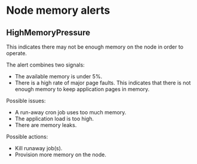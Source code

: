 # Node memory alerts

## HighMemoryPressure

This indicates there may not be enough memory on the node in order to operate.

The alert combines two signals:

* The available memory is under 5%.
* There is a high rate of major page faults.  This indicates that there is not enough memory to keep application pages in memory.

Possible issues:

* A run-away cron job uses too much memory.
* The application load is too high.
* There are memory leaks.

Possible actions:

* Kill runaway job(s).
* Provision more memory on the node.
